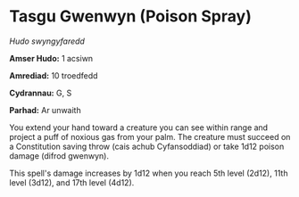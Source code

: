 # Tasgu Gwenwyn (Poison Spray)

*Hudo swyngyfaredd*

**Amser Hudo:** 1 acsiwn

**Amrediad:** 10 troedfedd

**Cydrannau:** G, S

**Parhad:** Ar unwaith

You extend your hand toward a creature you can see within range and project a puff of noxious gas from your palm. The creature must succeed on a Constitution saving throw (cais achub Cyfansoddiad) or take 1d12 poison damage (difrod gwenwyn). 

This spell's damage increases by 1d12 when you reach 5th level (2d12), 11th level (3d12), and 17th level (4d12).